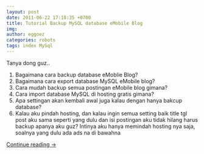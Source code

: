 ```yaml
---
layout: post
date: 2011-06-22 17:18:35 +0700
title: Tutorial Backup MySQL database eMobile Blog
img: 
author: eggoez
categories: robots
tags: index MySql
---
```

<p>Tanya dong guz..</p>
<ol>
<li>Bagaimana cara backup database eMoblie Blog?</li>
<li>Bagaimana cara export database MySQL eMobile blog?</li>
<li>Cara mudah backup semua postingan eMobile blog gimana?</li>
<li>Cara import database MySQL di hosting gratis gimana?</li>
<li>Apa settingan akan kembali awal juga kalau dengan hanya bakcup database?</li>
<li>Kalau aku pindah hosting, dan kalau ingin semua setting baik title tgl post aku sama seperti yang dulu dan isi postingan aku tidak hilang harus backup apanya aku guz? Intinya aku hanya memindah hosting nya saja, soalnya yang dulu ada ads na di bawahna <img src="https://s.yimg.com/lq/i/mesg/emoticons7/2.gif" alt=""></li>
</ol>
<p><a href="https://ciutirc.blogspot.com/2011/06/cara-membackup-data-emobile-blog.html">Continue reading →</a></p>